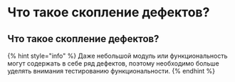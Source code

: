 # Что такое скопление дефектов?

## Что такое скопление дефектов?

{% hint style="info" %}
Даже небольшой модуль или функциональность могут содержать в себе ряд дефектов, поэтому необходимо больше уделять внимания тестированию функциональности.
{% endhint %}

